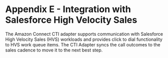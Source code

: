 <h1 class="toc">Appendix E - Integration with Salesforce High Velocity Sales</h1>

The Amazon Connect CTI adapter supports communication with Salesforce
High Velocity Sales (HVS) workloads and provides click to dial
functionality to HVS work queue items. The CTI Adapter syncs the call
outcomes to the sales cadence to move it to the next best step.